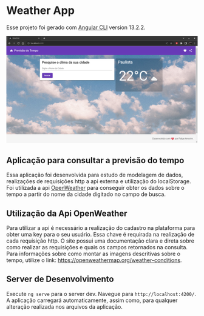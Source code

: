 # Weather App

Esse projeto foi gerado com [Angular CLI](https://github.com/angular/angular-cli) version 13.2.2.

![Alt text](https://github.com/felipeamorim-dev/weatherAPI/blob/main/src/assets/img/app.png "Imagem da home da aplicação")

## Aplicação para consultar a previsão do tempo
Essa aplicação foi desenvolvida para estudo de modelagem de dados, realizações de requisições http a api externa e utilização do localStorage.\
Foi utilizada a api [OpenWeather](https://openweathermap.org/) para conseguir obter os dados sobre o tempo a partir do nome da cidade digitado no campo de busca.

## Utilização da Api OpenWeather
Para utilizar a api é necessário a realização do cadastro na plataforma para obter uma key para o seu usuário. Essa chave é requirada na realização de cada requisição http. O site possui uma documentação clara e direta sobre como realizar as requisições e quais os campos retornados na consulta.\
Para informações sobre como montar as imagens descritivas sobre o tempo, utilize o link: https://openweathermap.org/weather-conditions.


## Server de Desenvolvimento

Execute `ng serve` para o server dev. Navegue para `http://localhost:4200/`. A aplicação carregará automaticamente, assim como, para qualquer alteração realizada nos arquivos da aplicação.



